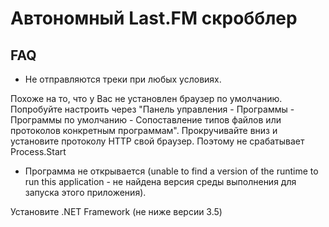 # Автономный Last.FM скробблер




## FAQ

+ Не отправляются треки при любых условиях.

Похоже на то, что у Вас не установлен браузер по умолчанию. Попробуйте настроить через "Панель управления - Программы - Программы по умолчанию - Сопоставление типов файлов или протоколов конкретным программам". Прокручивайте вниз и установите протоколу HTTP свой браузер. Поэтому не срабатывает Process.Start 

+ Программа не открывается (unable to find a version of the runtime to run this application - не найдена версия среды выполнения для запуска этого приложения).

Установите .NET Framework (не ниже версии 3.5)